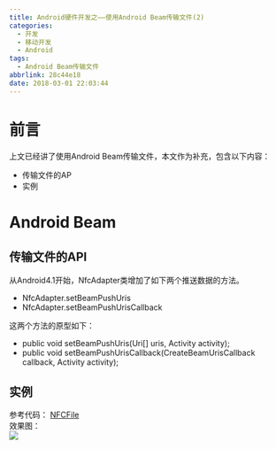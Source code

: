 ```yaml
---
title: Android硬件开发之——使用Android Beam传输文件(2)
categories:
  - 开发
  - 移动开发
  - Android
tags:
  - Android Beam传输文件
abbrlink: 28c44e18
date: 2018-03-01 22:03:44
---
```

# 前言 
上文已经讲了使用Android Beam传输文件，本文作为补充，包含以下内容： 

- 传输文件的AP
- 实例 

<!--more-->

# Android Beam
## 传输文件的API  
从Android4.1开始，NfcAdapter类增加了如下两个推送数据的方法。

- NfcAdapter.setBeamPushUris
- NfcAdapter.setBeamPushUrisCallback

这两个方法的原型如下：  

- public void setBeamPushUris(Uri[] uris, Activity activity);
- public void setBeamPushUrisCallback(CreateBeamUrisCallback callback, Activity activity);

## 实例 
参考代码： [NFCFile][1]   
效果图：  
![][2] 



[1]: https://github.com/PGzxc/NFCFile
[2]: https://cdn.jsdelivr.net/gh/PGzxc/CDN@master/blog-image/nfc-file.png